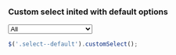 ### Custom select inited with default options

<div markdown="0">
  <select class="select select--default">
    <option value="0">All</option>
    <option value="2">Second Item</option>
    <option value="3">Third Item</option>
    <option value="4">Fourth Item</option>
    <option value="5">Fifth Very Very Long Item</option>
  </select>
  <script>
    $('.select--default').customSelect();
  </script>
</div>

```js
$('.select--default').customSelect();
```

